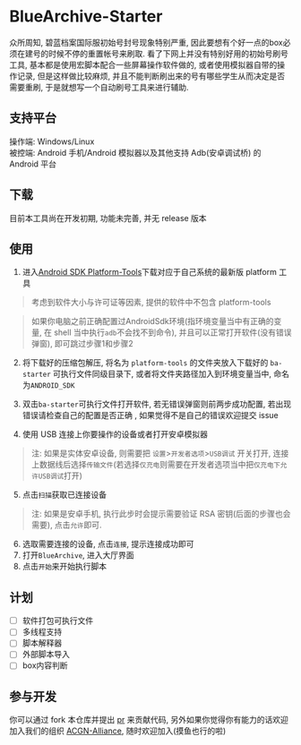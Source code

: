 # BlueArchive-Starter
众所周知, 碧蓝档案国际服初始号封号现象特别严重, 因此要想有个好一点的box必须在建号的时候不停的重置帐号来刷取.
看了下网上并没有特别好用的初始号刷号工具, 基本都是使用宏脚本配合一些屏幕操作软件做的, 或者使用模拟器自带的操作记录, 
但是这样做比较麻烦, 并且不能判断刷出来的号有哪些学生从而决定是否需要重刷, 于是就想写一个自动刷号工具来进行辅助.

## 支持平台
操作端: Windows/Linux  
被控端: Android 手机/Android 模拟器以及其他支持 Adb(安卓调试桥) 的 Android 平台

## 下载
目前本工具尚在开发初期, 功能未完善, 并无 release 版本

## 使用
1. 进入[Android SDK Platform-Tools](https://developer.android.google.cn/studio/releases/platform-tools?hl=zh-cn)下载对应于自己系统的最新版 platform 工具  
> 考虑到软件大小与许可证等因素, 提供的软件中不包含 platform-tools
 
> 如果你电脑之前正确配置过AndroidSdk环境(指环境变量当中有正确的变量, 在 shell 当中执行`adb`不会找不到命令), 并且可以正常打开软件(没有错误弹窗), 
> 即可跳过步骤1和步骤2

2. 将下载好的压缩包解压, 将名为 `platform-tools` 的文件夹放入下载好的 `ba-starter` 可执行文件同级目录下, 或者将文件夹路径加入到环境变量当中, 命名为`ANDROID_SDK`

3. 双击`ba-starter`可执行文件打开软件, 若无错误弹窗则前两步成功配置, 若出现错误请检查自己的配置是否正确
, 如果觉得不是自己的错误欢迎提交 issue

4. 使用 USB 连接上你要操作的设备或者打开安卓模拟器
> 注: 如果是实体安卓设备, 则需要把 `设置`>`开发者选项`>`USB调试` 开关打开, 连接上数据线后选择`传输文件`(若选择`仅充电`则需要在开发者选项当中把`仅充电下允许USB调试`打开)

5. 点击`扫描`获取已连接设备
> 注: 如果是安卓手机, 执行此步时会提示需要验证 RSA 密钥(后面的步骤也会需要), 点击`允许`即可.

6. 选取需要连接的设备, 点击`连接`, 提示连接成功即可
7. 打开`BlueArchive`, 进入大厅界面
8. 点击`开始`来开始执行脚本

## 计划

- [ ] 软件打包可执行文件
- [ ] 多线程支持
- [ ] 脚本解释器
- [ ] 外部脚本导入
- [ ] box内容判断

## 参与开发
你可以通过 fork 本仓库并提出 [pr](https://github.com/ACGN-Alliance/BlueArchive-Starter/pulls) 来贡献代码, 另外如果你觉得你有能力的话欢迎加入我们的组织 [ACGN-Alliance](https://github.com/ACGN-Alliance), 随时欢迎加入(摸鱼也行的啦)
